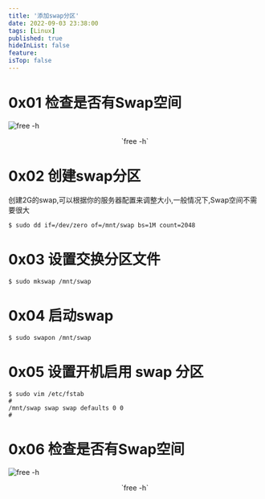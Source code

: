 ```yaml
---
title: '添加swap分区'
date: 2022-09-03 23:38:00
tags: [Linux]
published: true
hideInList: false
feature: 
isTop: false
---
```

# 0x01 检查是否有Swap空间

![free -h](https://s1.ax1x.com/2022/09/01/v51hE8.png)
<center>`free -h`</center>

# 0x02 创建swap分区

创建2G的swap,可以根据你的服务器配置来调整大小,一般情况下,Swap空间不需要很大

```shell
$ sudo dd if=/dev/zero of=/mnt/swap bs=1M count=2048  
```

# 0x03 设置交换分区文件

```shell
$ sudo mkswap /mnt/swap
```

# 0x04 启动swap

```shell
$ sudo swapon /mnt/swap
```

# 0x05 设置开机启用 swap 分区

```shell
$ sudo vim /etc/fstab
#
/mnt/swap swap swap defaults 0 0
#
```

# 0x06 检查是否有Swap空间

![free -h](https://s1.ax1x.com/2022/09/01/v51hE8.png)
<center>`free -h`</center>
